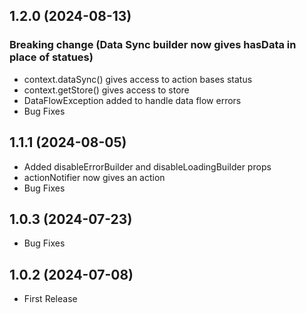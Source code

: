 ## 1.2.0 (2024-08-13)

### Breaking change (Data Sync builder now gives hasData in place of statues)

- context.dataSync() gives access to action bases status
- context.getStore() gives access to store
- DataFlowException added to handle data flow errors
- Bug Fixes

## 1.1.1 (2024-08-05)

- Added disableErrorBuilder and disableLoadingBuilder props
- actionNotifier now gives an action
- Bug Fixes

## 1.0.3 (2024-07-23)

- Bug Fixes

## 1.0.2 (2024-07-08)

- First Release
